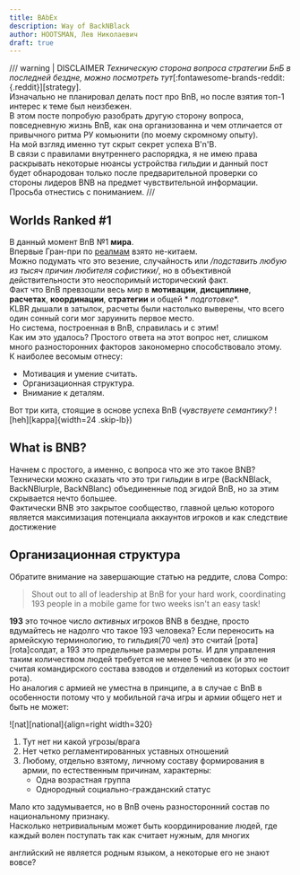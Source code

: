 ```yaml
---
title: BAbEx
description: Way of BackNBlack
author: HOOTSMAN, Лев Николаевич
draft: true
---
```


/// warning | DISCLAIMER
_Техническую сторона вопроса стратегии БнБ в последней бездне, можно посмотреть
тут_[:fontawesome-brands-reddit:{.reddit}][strategy].  
Изначально не планировал делать пост про BnB, но после взятия топ-1 интерес к теме был неизбежен.  
В этом посте попробую разобрать другую сторону вопроса, повседневную жизнь BnB, как она организованна и чем отличается
от привычного ритма РУ комьюнити (по моему скромному опыту).  
На мой взгляд именно тут скрыт секрет успеха B'n'B.  
В связи с правилами внутреннего распорядка, я не имею права раскрывать некоторые нюансы устройства гильдии и данный пост
будет обнародован только после предварительной проверки со стороны лидеров BNB на предмет чувствительной информации.  
Просьба отнестись с пониманием.
///

## Worlds Ranked #1

В данный момент BnB №1 **мира**.  
Впервые Гран-при по [реалмам](../kb/realms.md) взято не-китаем.  
Можно подумать что это везение, случайность или _/подставить любую из тысяч причин любителя софистики/_, но в
объективной действительности это неоспоримый исторический факт.  
Факт что BnB превзошли весь мир в **мотивации**, **дисциплине**, **расчетах**, **координации**, **стратегии** и общей *
*подготовке**.  
KLBR дышали в затылок, расчеты были настолько выверены, что всего один сонный соги мог заруинить первое место.  
Но система, построенная в BnB, справилась и с этим!  
Как им это удалось? Простого ответа на этот вопрос нет, слишком много разносторонних факторов закономерно способствовало
этому.  
К наиболее весомым отнесу:

- Мотивация и умение считать.
- Организационная структура.
- Внимание к деталям.

Вот три кита, стоящие в основе успеха BnB (_чувствуете семантику?_ ![heh][kappa]{width=24 .skip-lb})

## What is BNB?

Начнем с простого, а именно, с вопроса что же это такое BNB?
Технически можно сказать что это три гильдии в игре (BackNBlack, BackNBlurple, BackNBlanc) объединенные под эгидой BnB,
но за этим скрывается нечто большее.  
Фактически BNB это закрытое сообщество, главной целью которого является максимизация потенциала аккаунтов игроков и как
следствие достижение

## Организационная структура

Обратите внимание на завершающие статью на реддите, слова Compo:
> Shout out to all of leadership at BnB for your hard work, coordinating 193 people in a mobile game for two weeks isn't
> an easy task!

**193** это точное число _активных_ игроков BNB в бездне, просто вдумайтесь не надолго что такое 193 человека? Если
переносить на армейскую терминологию, то гильдия(70 чел) это считай [рота][rota]солдат, а 193 это предельные размеры
роты. И для управления таким количеством людей требуется не менее 5
человек (и это не считая командирского состава взводов и отделений из которых состоит рота).  
Но аналогия с армией не уместна в принципе, а в случае с BnB в особенности потому что у мобильной гача игры и армии
общего нет и быть не может:

![nat][national]{align=right width=320}

1. Тут нет ни какой угрозы/врага
2. Нет четко регламентированных уставных отношений
3. Любому, отдельно взятому, личному составу формирования в армии, по естественным причинам, характерны:
    - Одна возрастная группа
    - Однородный социально-гражданский статус

Мало кто задумывается, но в BnB очень разносторонний состав по национальному признаку.  
Насколько нетривиальным может быть координирование людей, где каждый волен поступать так как считает нужным, для многих

английский не является родным языком, а некоторые его не знают вовсе?
